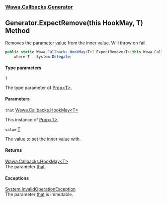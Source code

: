 ### [Wawa.Callbacks](Wawa.Callbacks.md 'Wawa.Callbacks').[Generator](Generator.md 'Wawa.Callbacks.Generator')

## Generator.ExpectRemove<T>(this HookMay<T>, T) Method

Removes the parameter [value](Generator.ExpectRemove{T}(HookMay{T},T).md#Wawa.Callbacks.Generator.ExpectRemove_T_(thisWawa.Callbacks.HookMay_T_,T).value 'Wawa.Callbacks.Generator.ExpectRemove<T>(this Wawa.Callbacks.HookMay<T>, T).value') from the inner value. Will throw on fail.

```csharp
public static Wawa.Callbacks.HookMay<T>? ExpectRemove<T>(this Wawa.Callbacks.HookMay<T> that, T value)
    where T : System.Delegate;
```
#### Type parameters

<a name='Wawa.Callbacks.Generator.ExpectRemove_T_(thisWawa.Callbacks.HookMay_T_,T).T'></a>

`T`

The type parameter of [Prop&lt;T&gt;](Prop{T}.md 'Wawa.Callbacks.Prop<T>').
#### Parameters

<a name='Wawa.Callbacks.Generator.ExpectRemove_T_(thisWawa.Callbacks.HookMay_T_,T).that'></a>

`that` [Wawa.Callbacks.HookMay&lt;](HookMay{T}.md 'Wawa.Callbacks.HookMay<T>')[T](Generator.ExpectRemove{T}(HookMay{T},T).md#Wawa.Callbacks.Generator.ExpectRemove_T_(thisWawa.Callbacks.HookMay_T_,T).T 'Wawa.Callbacks.Generator.ExpectRemove<T>(this Wawa.Callbacks.HookMay<T>, T).T')[&gt;](HookMay{T}.md 'Wawa.Callbacks.HookMay<T>')

This instance of [Prop&lt;T&gt;](Prop{T}.md 'Wawa.Callbacks.Prop<T>').

<a name='Wawa.Callbacks.Generator.ExpectRemove_T_(thisWawa.Callbacks.HookMay_T_,T).value'></a>

`value` [T](Generator.ExpectRemove{T}(HookMay{T},T).md#Wawa.Callbacks.Generator.ExpectRemove_T_(thisWawa.Callbacks.HookMay_T_,T).T 'Wawa.Callbacks.Generator.ExpectRemove<T>(this Wawa.Callbacks.HookMay<T>, T).T')

The value to set the inner value with.

#### Returns
[Wawa.Callbacks.HookMay&lt;](HookMay{T}.md 'Wawa.Callbacks.HookMay<T>')[T](Generator.ExpectRemove{T}(HookMay{T},T).md#Wawa.Callbacks.Generator.ExpectRemove_T_(thisWawa.Callbacks.HookMay_T_,T).T 'Wawa.Callbacks.Generator.ExpectRemove<T>(this Wawa.Callbacks.HookMay<T>, T).T')[&gt;](HookMay{T}.md 'Wawa.Callbacks.HookMay<T>')  
The parameter [that](Generator.ExpectRemove{T}(HookMay{T},T).md#Wawa.Callbacks.Generator.ExpectRemove_T_(thisWawa.Callbacks.HookMay_T_,T).that 'Wawa.Callbacks.Generator.ExpectRemove<T>(this Wawa.Callbacks.HookMay<T>, T).that').

#### Exceptions

[System.InvalidOperationException](https://docs.microsoft.com/en-us/dotnet/api/System.InvalidOperationException 'System.InvalidOperationException')  
The parameter [that](Generator.ExpectRemove{T}(HookMay{T},T).md#Wawa.Callbacks.Generator.ExpectRemove_T_(thisWawa.Callbacks.HookMay_T_,T).that 'Wawa.Callbacks.Generator.ExpectRemove<T>(this Wawa.Callbacks.HookMay<T>, T).that') is immutable.